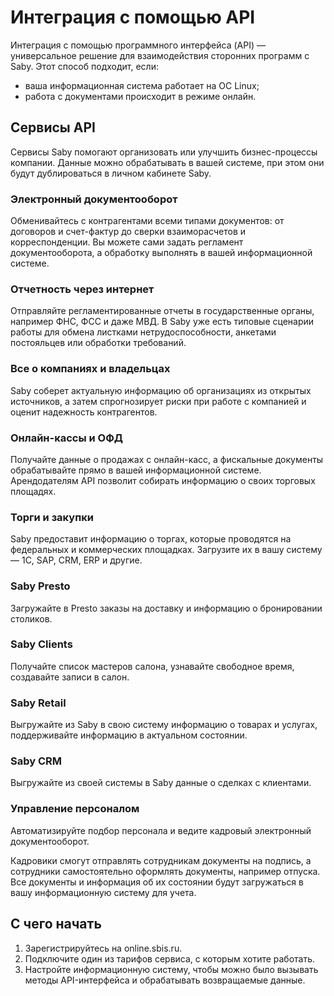 # Интеграция с помощью API

Интеграция с помощью программного интерфейса (API) — универсальное решение для взаимодействия сторонних программ с Saby. Этот способ подходит, если:

- ваша информационная система работает на OC Linux;
- работа с документами происходит в режиме онлайн.

## Сервисы API 

Сервисы Saby помогают организовать или улучшить бизнес-процессы компании. Данные можно обрабатывать в вашей системе, при этом они будут дублироваться в личном кабинете Saby.

### Электронный документооборот

Обменивайтесь с контрагентами всеми типами документов: от договоров и счет-фактур до сверки взаиморасчетов и корреспонденции. Вы можете сами задать регламент документооборота, а обработку выполнять в вашей информационной системе.

### Отчетность через интернет

Отправляйте регламентированные отчеты в государственные органы, например ФНС, ФСС и даже МВД. В Saby уже есть типовые сценарии работы для обмена листками нетрудоспособности, анкетами постояльцев или обработки требований.

### Все о компаниях и владельцах

Saby соберет актуальную информацию об организациях из открытых источников, а затем спрогнозирует риски при работе с компанией и оценит надежность контрагентов.

### Онлайн-кассы и ОФД

Получайте данные о продажах с онлайн-касс, а фискальные документы обрабатывайте прямо в вашей информационной системе. Арендодателям API позволит собирать информацию о своих торговых площадях.

### Торги и закупки

Saby предоставит информацию о торгах, которые проводятся на федеральных и коммерческих площадках. Загрузите их в вашу систему — 1С, SAP, CRM, ERP и другие.

### Saby Presto

Загружайте в Presto заказы на доставку и информацию о бронировании столиков.

### Saby Clients

Получайте список мастеров салона, узнавайте свободное время, создавайте записи в салон.

### Saby Retail

Выгружайте из Saby в свою систему информацию о товарах и услугах, поддерживайте информацию в актуальном состоянии.

### Saby CRM

Выгружайте из своей системы в Saby данные о сделках с клиентами.

### Управление персоналом

Автоматизируйте подбор персонала и ведите кадровый электронный документооборот.

Кадровики смогут отправлять сотрудникам документы на подпись, а сотрудники самостоятельно оформлять документы, например отпуска. Все документы и информация об их состоянии будут загружаться в вашу информационную систему для учета. 

## С чего начать 

1. Зарегистрируйтесь на online.sbis.ru.
2. Подключите один из тарифов сервиса, с которым хотите работать.
3. Настройте информационную систему, чтобы можно было вызывать методы API-интерфейса и обрабатывать возвращаемые данные.